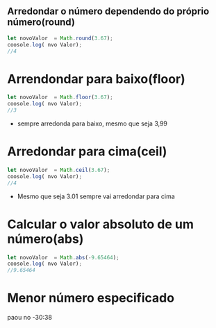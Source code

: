 ## Arredondar o número dependendo do próprio número(round)
```js
let novoValor  = Math.round(3.67);
coosole.log( nvo Valor);
//4
```
# Arrendondar para baixo(floor)
```js
let novoValor  = Math.floor(3.67);
coosole.log( nvo Valor);
//3
```
- sempre arredonda para baixo, mesmo que seja 3,99

# Arredondar para cima(ceil)
```js
let novoValor  = Math.ceil(3.67);
coosole.log( nvo Valor);
//4
```

- Mesmo que seja 3.01 sempre vai arredondar para cima
 
# Calcular o valor absoluto de um número(abs)
```js
let novoValor  = Math.abs(-9.65464);
coosole.log( nvo Valor);
//9.65464
```

# Menor número especificado

paou  no -30:38